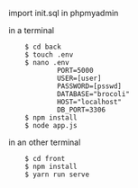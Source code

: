 import init.sql in phpmyadmin

in a terminal
```	
	$ cd back
	$ touch .env
	$ nano .env
			PORT=5000 
			USER=[user]
			PASSWORD=[psswd]
			DATABASE="brocoli"
			HOST="localhost"
			DB_PORT=3306
	$ npm install
	$ node app.js
```
in an other terminal

```	
	$ cd front
	$ npm install
	$ yarn run serve
```
